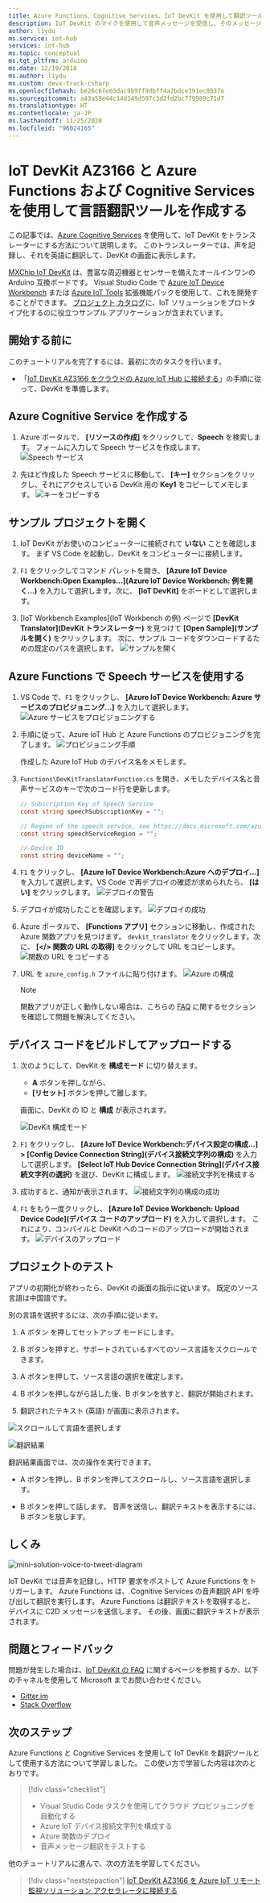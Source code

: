 ```yaml
---
title: Azure Functions、Cognitive Services、IoT DevKit を使用して翻訳ツールを作成する
description: IoT DevKit のマイクを使用して音声メッセージを受信し、そのメッセージを英語のテキストに翻訳するために Azure Cognitive Services を使用します
author: liydu
ms.service: iot-hub
services: iot-hub
ms.topic: conceptual
ms.tgt_pltfrm: arduino
ms.date: 12/19/2018
ms.author: liydu
ms.custom: devx-track-csharp
ms.openlocfilehash: be26c6fe03dac9b9ff9dbff4a2bdce391ec0837e
ms.sourcegitcommit: a43a59e44c14d349d597c3d2fd2bc779989c71d7
ms.translationtype: HT
ms.contentlocale: ja-JP
ms.lasthandoff: 11/25/2020
ms.locfileid: "96024165"
---
```

# <a name="use-iot-devkit-az3166-with-azure-functions-and-cognitive-services-to-make-a-language-translator"></a>IoT DevKit AZ3166 と Azure Functions および Cognitive Services を使用して言語翻訳ツールを作成する

この記事では、[Azure Cognitive Services](https://azure.microsoft.com/services/cognitive-services/) を使用して、IoT DevKit をトランスレーターにする方法について説明します。 このトランスレーターでは、声を記録し、それを英語に翻訳して、DevKit の画面に表示します。

[MXChip IoT DevKit](https://aka.ms/iot-devkit) は、豊富な周辺機器とセンサーを備えたオールインワンの Arduino 互換ボードです。 Visual Studio Code で [Azure IoT Device Workbench](https://aka.ms/iot-workbench) または [Azure IoT Tools](https://aka.ms/azure-iot-tools) 拡張機能パックを使用して、これを開発することができます。 [プロジェクト カタログ](https://microsoft.github.io/azure-iot-developer-kit/docs/projects/)に、IoT ソリューションをプロトタイプ化するのに役立つサンプル アプリケーションが含まれています。

## <a name="before-you-begin"></a>開始する前に

このチュートリアルを完了するには、最初に次のタスクを行います。

* 「[IoT DevKit AZ3166 をクラウドの Azure IoT Hub に接続する](./iot-hub-arduino-iot-devkit-az3166-get-started.md)」の手順に従って、DevKit を準備します。

## <a name="create-azure-cognitive-service"></a>Azure Cognitive Service を作成する

1. Azure ポータルで、 **[リソースの作成]** をクリックして、**Speech** を検索します。 フォームに入力して Speech サービスを作成します。
  ![Speech サービス](media/iot-hub-arduino-iot-devkit-az3166-translator/speech-service.png)

1. 先ほど作成した Speech サービスに移動して、 **[キー]** セクションをクリックし、それにアクセスしている DevKit 用の **Key1** をコピーしてメモします。
  ![キーをコピーする](media/iot-hub-arduino-iot-devkit-az3166-translator/copy-keys.png)

## <a name="open-sample-project"></a>サンプル プロジェクトを開く

1. IoT DevKit がお使いのコンピューターに接続されて **いない** ことを確認します。 まず VS Code を起動し、DevKit をコンピューターに接続します。

1. `F1` をクリックしてコマンド パレットを開き、 **[Azure IoT Device Workbench:Open Examples...]\(Azure IoT Device Workbench: 例を開く...\)** を入力して選択します。次に、 **[IoT DevKit]** をボードとして選択します。

1. [IoT Workbench Examples]\(IoT Workbench の例\) ページで **[DevKit Translator]\(DevKit トランスレーター\)** を見つけて **[Open Sample]\(サンプルを開く\)** をクリックします。 次に、サンプル コードをダウンロードするための既定のパスを選択します。
  ![サンプルを開く](media/iot-hub-arduino-iot-devkit-az3166-translator/open-sample.png)

## <a name="use-speech-service-with-azure-functions"></a>Azure Functions で Speech サービスを使用する

1. VS Code で、`F1` をクリックし、 **[Azure IoT Device Workbench: Azure サービスのプロビジョニング...]** を入力して選択します。![Azure サービスをプロビジョニングする](media/iot-hub-arduino-iot-devkit-az3166-translator/provision.png)

1. 手順に従って、Azure IoT Hub と Azure Functions のプロビジョニングを完了します。
   ![プロビジョニング手順](media/iot-hub-arduino-iot-devkit-az3166-translator/provision-steps.png)

   作成した Azure IoT Hub のデバイス名をメモします。

1. `Functions\DevKitTranslatorFunction.cs` を開き、メモしたデバイス名と音声サービスのキーで次のコード行を更新します。
   ```csharp
   // Subscription Key of Speech Service
   const string speechSubscriptionKey = "";

   // Region of the speech service, see https://docs.microsoft.com/azure/cognitive-services/speech-service/regions for more details.
   const string speechServiceRegion = "";

   // Device ID
   const string deviceName = "";
   ```

1. `F1` をクリックし、 **[Azure IoT Device Workbench:Azure へのデプロイ...]** を入力して選択します。VS Code で再デプロイの確認が求められたら、 **[はい]** をクリックします。
   ![デプロイの警告](media/iot-hub-arduino-iot-devkit-az3166-translator/deploy-warning.png)

1. デプロイが成功したことを確認します。
   ![デプロイの成功](media/iot-hub-arduino-iot-devkit-az3166-translator/deploy-success.png)

1. Azure ポータルで、 **[Functions アプリ]** セクションに移動し、作成された Azure 関数アプリを見つけます。 `devkit_translator` をクリックします。次に、 **[</> 関数の URL の取得]** をクリックして URL をコピーします。
   ![関数の URL をコピーする](media/iot-hub-arduino-iot-devkit-az3166-translator/get-function-url.png)

1. URL を `azure_config.h` ファイルに貼り付けます。
   ![Azure の構成](media/iot-hub-arduino-iot-devkit-az3166-translator/azure-config.png)

   > [!NOTE]
   > 関数アプリが正しく動作しない場合は、こちらの [FAQ](https://microsoft.github.io/azure-iot-developer-kit/docs/faq#compilation-error-for-azure-function) に関するセクションを確認して問題を解決してください。

## <a name="build-and-upload-device-code"></a>デバイス コードをビルドしてアップロードする

1. 次のようにして、DevKit を **構成モード** に切り替えます。
   * **A** ボタンを押しながら、
   * **[リセット]** ボタンを押して離します。

   画面に、DevKit の ID と **構成** が表示されます。

   ![DevKit 構成モード](media/iot-hub-arduino-iot-devkit-az3166-translator/devkit-configuration-mode.png)

1. `F1` をクリックし、 **[Azure IoT Device Workbench:デバイス設定の構成...] > [Config Device Connection String]\(デバイス接続文字列の構成\)** を入力して選択します。 **[Select IoT Hub Device Connection String]\(デバイス接続文字列の選択\)** を選び、DevKit に構成します。
   ![接続文字列を構成する](media/iot-hub-arduino-iot-devkit-az3166-translator/configure-connection-string.png)

1. 成功すると、通知が表示されます。
   ![接続文字列の構成の成功](media/iot-hub-arduino-iot-devkit-az3166-translator/configure-connection-string-success.png)

1. `F1` をもう一度クリックし、 **[Azure IoT Device Workbench: Upload Device Code]\(デバイス コードのアップロード\)** を入力して選択します。 これにより、コンパイルと DevKit へのコードのアップロードが開始されます。
   ![デバイスのアップロード](media/iot-hub-arduino-iot-devkit-az3166-translator/device-upload.png)

## <a name="test-the-project"></a>プロジェクトのテスト

アプリの初期化が終わったら、DevKit の画面の指示に従います。 既定のソース言語は中国語です。

別の言語を選択するには、次の手順に従います。

1. A ボタン を押してセットアップ モードにします。

2. B ボタンを押すと、サポートされているすべてのソース言語をスクロールできます。

3. A ボタンを押して、ソース言語の選択を確定します。

4. B ボタンを押しながら話した後、B ボタンを放すと、翻訳が開始されます。

5. 翻訳されたテキスト (英語) が画面に表示されます。

![スクロールして言語を選択します](media/iot-hub-arduino-iot-devkit-az3166-translator/select-language.jpg)

![翻訳結果](media/iot-hub-arduino-iot-devkit-az3166-translator/translation-result.jpg)

翻訳結果画面では、次の操作を実行できます。

- A ボタンを押し、B ボタンを押してスクロールし、ソース言語を選択します。

- B ボタンを押して話します。 音声を送信し、翻訳テキストを表示するには、B ボタンを放します。

## <a name="how-it-works"></a>しくみ

![mini-solution-voice-to-tweet-diagram](media/iot-hub-arduino-iot-devkit-az3166-translator/diagram.png)

IoT DevKit では音声を記録し、HTTP 要求をポストして Azure Functions をトリガーします。 Azure Functions は、 Cognitive Services の音声翻訳 API を呼び出して翻訳を実行します。 Azure Functions は翻訳テキストを取得すると、デバイスに C2D メッセージを送信します。 その後、画面に翻訳テキストが表示されます。

## <a name="problems-and-feedback"></a>問題とフィードバック

問題が発生した場合は、[IoT DevKit の FAQ](https://microsoft.github.io/azure-iot-developer-kit/docs/faq/) に関するページを参照するか、以下のチャネルを使用して Microsoft までお問い合わせください。

* [Gitter.im](https://gitter.im/Microsoft/azure-iot-developer-kit)
* [Stack Overflow](https://stackoverflow.com/questions/tagged/iot-devkit)

## <a name="next-steps"></a>次のステップ

Azure Functions と Cognitive Services を使用して IoT DevKit を翻訳ツールとして使用する方法について学習しました。 この使い方で学習した内容は次のとおりです。

> [!div class="checklist"]
> * Visual Studio Code タスクを使用してクラウド プロビジョニングを自動化する
> * Azure IoT デバイス接続文字列を構成する
> * Azure 関数のデプロイ
> * 音声メッセージ翻訳をテストする

他のチュートリアルに進んで、次の方法を学習してください。

> [!div class="nextstepaction"]
> [IoT DevKit AZ3166 を Azure IoT リモート監視ソリューション アクセラレータに接続する](./iot-hub-arduino-iot-devkit-az3166-devkit-remote-monitoring.md)